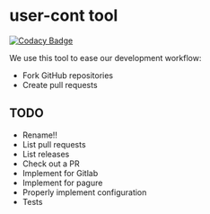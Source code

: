 # user-cont tool

[![Codacy Badge](https://api.codacy.com/project/badge/Grade/7ade4bfc226840e7b8c2ff3c83a4c627)](https://app.codacy.com/app/lachmanfrantisek/tool?utm_source=github.com&utm_medium=referral&utm_content=user-cont/tool&utm_campaign=badger)

We use this tool to ease our development workflow:

 * Fork GitHub repositories
 * Create pull requests


## TODO

 * Rename!!
 * List pull requests
 * List releases
 * Check out a PR
 * Implement for Gitlab
 * Implement for pagure
 * Properly implement configuration
 * Tests
